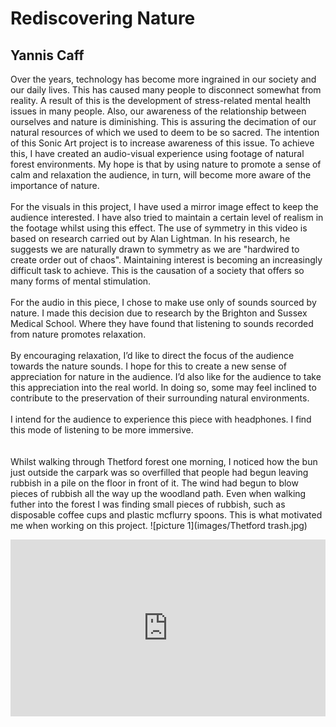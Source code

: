 # Rediscovering Nature
## Yannis Caff

Over the years, technology has become more ingrained in our society and our daily lives. This has caused many people to disconnect somewhat from reality. A result of this is the development of stress-related mental health issues in many people. Also, our awareness of the relationship between ourselves and nature is diminishing. This is assuring the decimation of our natural resources of which we used to deem to be so sacred. The intention of this Sonic Art project is to increase awareness of this issue. To achieve this, I have created an audio-visual experience using footage of natural forest environments. My hope is that by using nature to promote a sense of calm and relaxation the audience, in turn, will become more aware of the importance of nature. <br>
<br>
For the visuals in this project, I have used a mirror image effect to keep the audience interested. I have also tried to maintain a certain level of realism in the footage whilst using this effect. The use of symmetry in this video is based on research carried out by Alan Lightman. In his research, he suggests we are naturally drawn to symmetry as we are "hardwired to create order out of chaos". Maintaining interest is becoming an increasingly difficult task to achieve. This is the causation of a society that offers so many forms of mental stimulation.<br>
<br>
For the audio in this piece, I chose to make use only of sounds sourced by nature. I made this decision due to research by the Brighton and Sussex Medical School. Where they have found that listening to sounds recorded from nature promotes relaxation. <br>
<br>
By encouraging relaxation, I’d like to direct the focus of the audience towards the nature sounds. I hope for this to create a new sense of appreciation for nature in the audience. I’d also like for the audience to take this appreciation into the real world. In doing so, some may feel inclined to contribute to the preservation of their surrounding natural environments.<br>
<br>
I intend for the audience to experience this piece with headphones. I find this mode of listening to be more immersive.<br>
<br>
<br>
Whilst walking through Thetford forest one morning, I noticed how the bun just outside the carpark was so overfilled that people had begun leaving rubbish in a pile on the floor in front of it. The wind had begun to blow pieces of rubbish all the way up the woodland path. Even when walking futher into the forest I was finding small pieces of rubbish, such as disposable coffee cups and plastic mcflurry spoons. This is what motivated me when working on this project.
![picture 1](images/Thetford trash.jpg)


<div style="left: 0; width: 100%; height: 0; position: relative; padding-bottom: 56.2493%;"><iframe src="https://www.youtube.com/embed/gfg3tKiBgn8" style="border: 0; top: 0; left: 0; width: 100%; height: 100%; position: absolute;" allowfullscreen="" scrolling="no"></iframe></div>
<p><br /></p>

